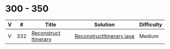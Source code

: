 # 300 - 350

 V | #  | Title | Solution | Difficulty 
-- | --- | ----- | -------- | ---------- 
V | 332   | [Reconstruct Itinerary][332-link] | [ReconstructItinerary.java][332-solution] | Medium

[332-link]: https://leetcode.com/problems/reconstruct-itinerary/
[332-solution]: https://github.com/jsong00505/LeetCode/blob/master/Algorithms/src/main/java/hard/r/ReconstructItinerary.java
